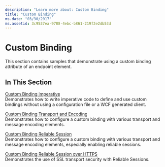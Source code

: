 ```yaml
---
description: "Learn more about: Custom Binding"
title: "Custom Binding"
ms.date: "03/30/2017"
ms.assetid: 3c9537ea-9708-4ebc-b861-219f2e2db53d
---
```

# Custom Binding

This section contains samples that demonstrate using a custom binding attribute of an endpoint element.  
  
## In This Section  

 [Custom Binding Imperative](custom-binding-imperative.md)  
 Demonstrates how to write imperative code to define and use custom bindings without using a configuration file or a WCF generated client.  
  
 [Custom Binding Transport and Encoding](custom-binding-transport-and-encoding.md)  
 Demonstrates how to configure a custom binding with various transport and message encoding elements.  
  
 [Custom Binding Reliable Session](custom-binding-reliable-session.md)  
 Demonstrates how to configure a custom binding with various transport and message encoding elements, especially enabling reliable sessions.  
  
 [Custom Binding Reliable Session over HTTPS](custom-binding-reliable-session-over-https.md)  
 Demonstrates the use of SSL transport security with Reliable Sessions.
